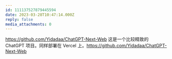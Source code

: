 ```yaml
---
id: 111137527879445594
date: 2023-03-28T10:47:14.000Z
reply: false
media_attachments: 0
---
```


https://github.com/Yidadaa/ChatGPT-Next-Web 这是一个比较精致的 ChatGPT 项目。同样部署在 Vercel 上。https://github.com/Yidadaa/ChatGPT-Next-Web 


